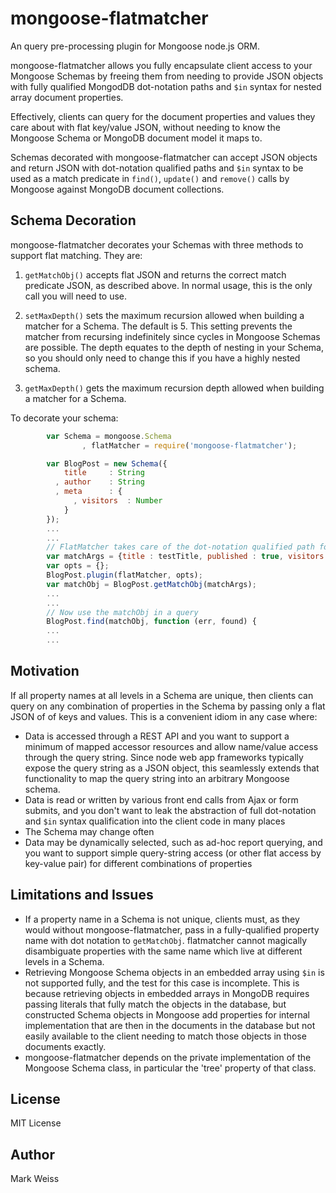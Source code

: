 mongoose-flatmatcher
====================

An query pre-processing plugin for Mongoose node.js ORM.

mongoose-flatmatcher allows you fully encapsulate client access to your Mongoose Schemas by freeing them from needing to provide JSON objects with fully qualified MongodDB dot-notation paths and `$in` syntax for nested array document properties.

Effectively, clients can query for the document properties and values they care about with flat key/value JSON, without needing to know the Mongoose Schema or MongoDB document model it maps to.

Schemas decorated with mongoose-flatmatcher can accept JSON objects and return JSON with dot-notation qualified paths and `$in` syntax to be used as a match predicate in `find()`, `update()` and `remove()` calls by Mongoose against MongoDB document collections.  

## Schema Decoration

mongoose-flatmatcher decorates your Schemas with three methods to support flat matching. They are: 

1. `getMatchObj()` accepts flat JSON and returns the correct match predicate JSON, as described above. In normal usage, this is the only call you will need to use.

2. `setMaxDepth()` sets the maximum recursion allowed when building a matcher for a Schema.  The default is 5. This setting prevents the matcher from recursing indefinitely since cycles in Mongoose Schemas are possible.  The depth equates to the depth of nesting in your Schema, so you should only need to change this if you have a highly nested schema.

3. `getMaxDepth()` gets the maximum recursion depth allowed when building a matcher for a Schema.

To decorate your schema:

```javascript
		var Schema = mongoose.Schema
				, flatMatcher = require('mongoose-flatmatcher');

		var BlogPost = new Schema({
		    title     : String
		  , author    : String
		  , meta      : {
		      , visitors  : Number
		    }
		});
		... 
		...
		// FlatMatcher takes care of the dot-notation qualified path for us, visitors => meta.visitors
		var matchArgs = {title : testTitle, published : true, visitors : 5};
		var opts = {};    
		BlogPost.plugin(flatMatcher, opts);
		var matchObj = BlogPost.getMatchObj(matchArgs);
		...
		...
		// Now use the matchObj in a query
		BlogPost.find(matchObj, function (err, found) {
		...
		...
```

## Motivation

If all property names at all levels in a Schema are unique, then clients can query on any combination of properties in the Schema by passing only a flat JSON of of keys and values. This is a convenient idiom in any case where:

- Data is accessed through a REST API and you want to support a minimum of mapped accessor resources and allow name/value access through the query string. Since node web app frameworks typically expose the query string as a JSON object, this seamlessly extends that functionality to map the query string into an arbitrary Mongoose schema.
- Data is read or written by various front end calls from Ajax or form submits, and you don't want to leak the abstraction of full dot-notation and `$in` syntax qualification into the client code in many places
- The Schema may change often
- Data may be dynamically selected, such as ad-hoc report querying, and you want to support simple query-string access (or other flat access by key-value pair) for different combinations of properties

## Limitations and Issues

- If a property name in a Schema is not unique, clients must, as they would without mongoose-flatmatcher, pass in a fully-qualified property name with dot notation to `getMatchObj`. flatmatcher cannot magically disambiguate properties with the same name which live at different levels in a Schema.
- Retrieving Mongoose Schema objects in an embedded array using `$in` is not supported fully, and the test for this case is incomplete. This is because retrieving objects in embedded arrays in MongoDB requires passing literals that fully match the objects in the database, but constructed Schema objects in Mongoose add properties for internal implementation that are then in the documents in the database but not easily available to the client needing to match those objects in those documents exactly.
- mongoose-flatmatcher depends on the private implementation of the Mongoose Schema class, in particular the 'tree' property of that class.

## License

MIT License

## Author

Mark Weiss
